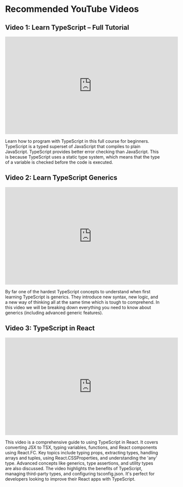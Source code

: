 # Recommended YouTube Videos

## Video 1: Learn TypeScript – Full Tutorial

<iframe width="560" height="315" src="https://www.youtube.com/watch?v=30LWjhZzg50" frameborder="0" allowfullscreen></iframe>

Learn how to program with TypeScript in this full course for beginners. TypeScript is a typed superset of JavaScript that compiles to plain JavaScript. TypeScript provides better error checking than JavaScript. This is because TypeScript uses a static type system, which means that the type of a variable is checked before the code is executed.

## Video 2: Learn TypeScript Generics

<iframe width="560" height="315" src="https://www.youtube.com/watch?v=EcCTIExsqmI&t=18s" frameborder="0" allowfullscreen></iframe>

By far one of the hardest TypeScript concepts to understand when first learning TypeScript is generics. They introduce new syntax, new logic, and a new way of thinking all at the same time which is tough to comprehend. In this video we will be breaking down everything you need to know about generics (including advanced generic features).

## Video 3: TypeScript in React

<iframe width="560" height="315" src="https://www.youtube.com/watch?v=TPACABQTHvM" frameborder="0" allowfullscreen></iframe>

This video is a comprehensive guide to using TypeScript in React. It covers converting JSX to TSX, typing variables, functions, and React components using React.FC. Key topics include typing props, extracting types, handling arrays and tuples, using React.CSSProperties, and understanding the 'any' type. Advanced concepts like generics, type assertions, and utility types are also discussed. The video highlights the benefits of TypeScript, managing third-party types, and configuring tsconfig.json. It's perfect for developers looking to improve their React apps with TypeScript.
